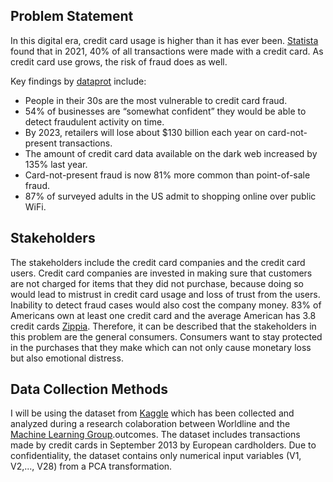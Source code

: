 ## Problem Statement
In this digital era, credit card usage is higher than it has ever been. [Statista](https://www.statista.com/statistics/568523/preferred-payment-methods-usa/) found that in 2021, 40% of all transactions were made with a credit card. As credit card use grows, the risk of fraud does as well. 

Key findings by [dataprot](https://dataprot.net/statistics/credit-card-fraud-statistics/) include:
- People in their 30s are the most vulnerable to credit card fraud.
- 54% of businesses are “somewhat confident” they would be able to detect fraudulent activity on time.
- By 2023, retailers will lose about $130 billion each year on card-not-present transactions.
- The amount of credit card data available on the dark web increased by 135% last year.
- Card-not-present fraud is now 81% more common than point-of-sale fraud.
- 87% of surveyed adults in the US admit to shopping online over public WiFi.


## Stakeholders

The stakeholders include the credit card companies and the credit card users. Credit card companies are invested in making sure that customers are not charged for items that they did not purchase, because doing so would lead to mistrust in credit card usage and loss of trust from the users. Inability to detect fraud cases would also cost the company money. 83% of Americans own at least one credit card and the average American has 3.8 credit cards [Zippia](https://www.zippia.com/advice/credit-card-statistics/#:~:text=83%25%20of%20Americans%20own%20at,American%20has%203.8%20credit%20cards.). Therefore, it can be described that the stakeholders in this problem are the general consumers. Consumers want to stay protected in the purchases that they make which can not only cause monetary loss but also emotional distress. 


## Data Collection Methods
I will be using the dataset from [Kaggle](https://www.kaggle.com/datasets/mlg-ulb/creditcardfraud) which has been collected and analyzed during a research colaboration between Worldline and the [Machine Learning Group](https://mlg.ulb.ac.be/wordpress/).outcomes. The dataset includes transactions made by credit cards in September 2013 by European cardholders. Due to confidentiality, the dataset contains only numerical input variables (V1, V2,..., V28) from a PCA transformation.
